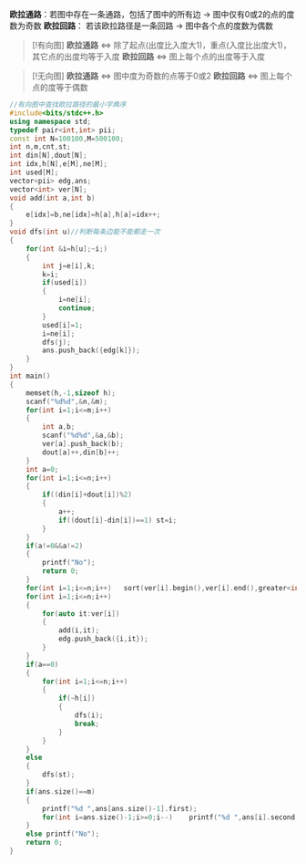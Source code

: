 **欧拉通路**：若图中存在一条通路，包括了图中的所有边 $\rightarrow$ 图中仅有0或2的点的度数为奇数
**欧拉回路**： 若该欧拉路径是一条回路 $\rightarrow$ 图中各个点的度数为偶数

>[!有向图]
**欧拉通路** $\Leftrightarrow$ 除了起点(出度比入度大1)，重点(入度比出度大1)，其它点的出度均等于入度
**欧拉回路** $\Leftrightarrow$ 图上每个点的出度等于入度

> [!无向图]
**欧拉通路** $\Leftrightarrow$ 图中度为奇数的点等于0或2
**欧拉回路** $\Leftrightarrow$ 图上每个点的度等于偶数


``` cpp
//有向图中查找欧拉路径的最小字典序
#include<bits/stdc++.h>
using namespace std;
typedef pair<int,int> pii; 
const int N=100100,M=500100;
int n,m,cnt,st;
int din[N],dout[N];
int idx,h[N],e[M],ne[M];
int used[M];
vector<pii> edg,ans;
vector<int> ver[N];
void add(int a,int b)
{
    e[idx]=b,ne[idx]=h[a],h[a]=idx++;
}
void dfs(int u)//判断每条边能不能都走一次
{
    for(int &i=h[u];~i;)
    {
        int j=e[i],k;
        k=i;
        if(used[i])
        {
            i=ne[i];
            continue;
        }
        used[i]=1;
        i=ne[i];
        dfs(j);
        ans.push_back({edg[k]});
    }
}
int main()
{
    memset(h,-1,sizeof h);
    scanf("%d%d",&n,&m);
    for(int i=1;i<=m;i++)
    {
        int a,b;
        scanf("%d%d",&a,&b);
        ver[a].push_back(b);
        dout[a]++,din[b]++;
    }
    int a=0;
    for(int i=1;i<=n;i++)
    {
        if((din[i]+dout[i])%2)  
        {
            a++;
            if((dout[i]-din[i])==1) st=i;
        }
    }
    if(a!=0&&a!=2)
    {
        printf("No");
        return 0;
    }
    for(int i=1;i<=n;i++)   sort(ver[i].begin(),ver[i].end(),greater<int>());
    for(int i=1;i<=n;i++)
    {
        for(auto it:ver[i])
        {
            add(i,it);
            edg.push_back({i,it});
        }
    }
    if(a==0)
    {
        for(int i=1;i<=n;i++)
        {
            if(~h[i])
            {
                dfs(i);
                break;
            }
        }
    }
    else 
    {
        dfs(st);
    }
    if(ans.size()==m)  
    {
        printf("%d ",ans[ans.size()-1].first);
        for(int i=ans.size()-1;i>=0;i--)    printf("%d ",ans[i].second);        
    }
    else printf("No");
    return 0;
}

```